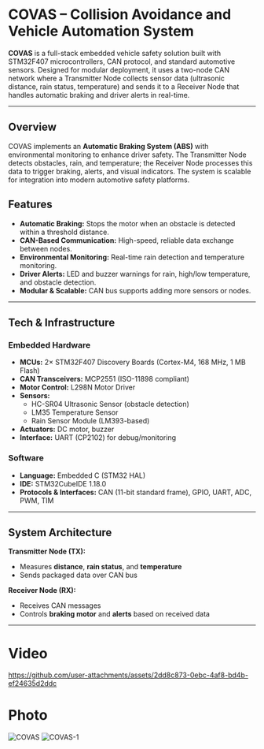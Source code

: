 # COVAS – Collision Avoidance and Vehicle Automation System
**COVAS** is a full-stack embedded vehicle safety solution built with STM32F407 microcontrollers, CAN protocol, and standard automotive sensors. Designed for modular deployment, it uses a two-node CAN network where a Transmitter Node collects sensor data (ultrasonic distance, rain status, temperature) and sends it to a Receiver Node that handles automatic braking and driver alerts in real-time.

---
## Overview

COVAS implements an **Automatic Braking System (ABS)** with environmental monitoring to enhance driver safety. The Transmitter Node detects obstacles, rain, and temperature; the Receiver Node processes this data to trigger braking, alerts, and visual indicators. The system is scalable for integration into modern automotive safety platforms.

## Features

- **Automatic Braking:** Stops the motor when an obstacle is detected within a threshold distance.
- **CAN-Based Communication:** High-speed, reliable data exchange between nodes.
- **Environmental Monitoring:** Real-time rain detection and temperature monitoring.
- **Driver Alerts:** LED and buzzer warnings for rain, high/low temperature, and obstacle detection.
- **Modular & Scalable:** CAN bus supports adding more sensors or nodes.

---

##  Tech & Infrastructure

### **Embedded Hardware**
- **MCUs:** 2× STM32F407 Discovery Boards (Cortex-M4, 168 MHz, 1 MB Flash)
- **CAN Transceivers:** MCP2551 (ISO-11898 compliant)
- **Motor Control:** L298N Motor Driver
- **Sensors:**
  - HC-SR04 Ultrasonic Sensor (obstacle detection)
  - LM35 Temperature Sensor
  - Rain Sensor Module (LM393-based)
- **Actuators:** DC motor, buzzer
- **Interface:** UART (CP2102) for debug/monitoring

### **Software**
- **Language:** Embedded C (STM32 HAL)
- **IDE:** STM32CubeIDE 1.18.0
- **Protocols & Interfaces:** CAN (11-bit standard frame), GPIO, UART, ADC, PWM, TIM

---
##  System Architecture

**Transmitter Node (TX):**
- Measures **distance**, **rain status**, and **temperature**
- Sends packaged data over CAN bus

**Receiver Node (RX):**
- Receives CAN messages
- Controls **braking motor** and **alerts** based on received data

---



# Video

https://github.com/user-attachments/assets/2dd8c873-0ebc-4af8-bd4b-ef24635d2ddc




# Photo
![COVAS](https://github.com/user-attachments/assets/cd1ded88-4478-42e4-b477-3780012d2ae3)
![COVAS-1](https://github.com/user-attachments/assets/0f05d4e4-977a-4a3d-ad8f-31c37a424af9)
